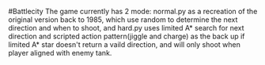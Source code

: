 #Battlecity
The game currently has 2 mode: normal.py as a recreation of the original version back to 1985, which use random to determine the next direction and when to shoot, and hard.py uses limited A* search for next direction and scripted action pattern(jiggle and charge) as the back up if limited A* star doesn't return a vaild direction, and will only shoot when player aligned with enemy tank.
